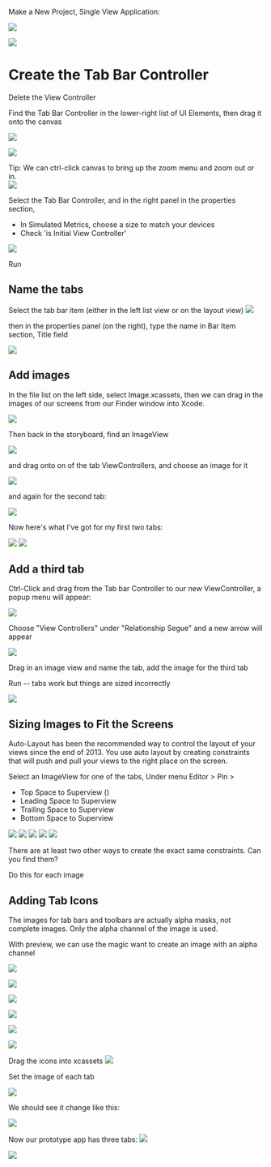 

Make a New Project, Single View Application:

![](images/screenshots/image02.png)

![](images/screenshots/image03.png)


# Create the Tab Bar Controller

Delete the View Controller

Find the Tab Bar Controller in the lower-right list of UI Elements, then drag it onto the canvas

![](images/screenshots/image04.png)

![](images/screenshots/image05.png)

Tip: We can ctrl-click canvas to bring up the zoom menu and zoom out or in.  
![](images/screenshots/image07.png)

Select the Tab Bar Controller, and in the right panel in the properties section,
- In Simulated Metrics, choose a size to match your devices
- Check 'is Initial View Controller'

![](images/screenshots/image08.png)

Run

## Name the tabs
Select the tab bar item (either in the left list view or on the layout view)
![](images/screenshots/image09.png)

then in the properties panel (on the right), type the name in Bar Item section, Title field

![](images/screenshots/image10.png)

## Add images
In the file list on the left side, select Image.xcassets, then we can drag in the images of our screens from our Finder window into Xcode.

![](images/screenshots/image11.png)

Then back in the storyboard, find an ImageView

![](images/screenshots/image12.png)

and drag onto on of the tab ViewControllers, and choose an image for it

![](images/screenshots/image13.png)

and again for the second tab:

![](images/screenshots/image16.png)


Now here's what I've got for my first two tabs:

![](images/screenshots/image14.png)  ![](images/screenshots/image15.png)

## Add a third tab

Ctrl-Click and drag from the Tab bar Controller to our new ViewController, a popup menu will appear:

![](images/screenshots/image17.png)

Choose "View Controllers" under "Relationship Segue"
and a new arrow will appear

![](images/screenshots/image18.png)

Drag in an image view and name the tab, add the image for the third tab

Run -- tabs work but things are sized incorrectly

![](images/screenshots/simulator0/anim.gif)

## Sizing Images to Fit the Screens

Auto-Layout has been the recommended way to control the layout of your views since the end of 2013. You use auto layout by creating constraints that will push and pull your views to the right place on the screen. 


Select an ImageView for one of the tabs, Under menu Editor > Pin >
- Top Space to Superview ()
- Leading Space to Superview
- Trailing Space to Superview
- Bottom Space to Superview

![](images/screenshots/Constraints1NoConstraints.png)
![](images/screenshots/Constraints2CreatingAConstraint.png)
![](images/screenshots/Constraints3ConstraintCreated.png)
![](images/screenshots/Constraints4ImageViewHasAConstraint.png)
![](images/screenshots/Constraints5ImageViewHas4Constraints.png)

There are at least two other ways to create the exact same constraints. Can you find them? 

Do this for each image

## Adding Tab Icons

The images for tab bars and toolbars are actually alpha masks, not complete images. Only the alpha channel of the image is used.

With preview, we can use the magic want to create an image with an alpha channel

![](images/screenshots/image22.png)

![](images/screenshots/image23.png)

![](images/screenshots/image24.png)

![](images/screenshots/image25.png)

![](images/screenshots/image26.png)

![](images/screenshots/image27.png)

Drag the icons into xcassets
![](images/screenshots/image28.png)

Set the image of each tab

![](images/screenshots/image29.png)

We should see it change like this:

![](images/screenshots/image30.png)

Now our prototype app has three tabs:
![](images/screenshots/image01.png)

![](images/app2.gif)

